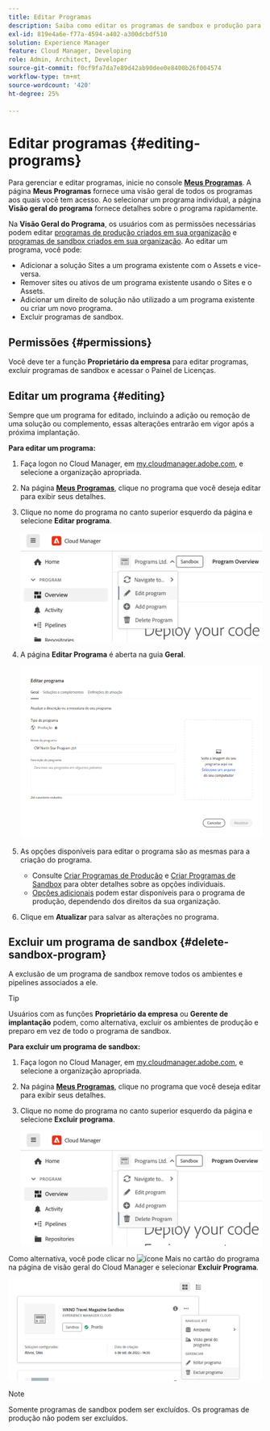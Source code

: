 ```yaml
---
title: Editar Programas
description: Saiba como editar os programas de sandbox e produção para ajustar as opções depois de criá-las.
exl-id: 819e4a6e-f77a-4594-a402-a300dcbdf510
solution: Experience Manager
feature: Cloud Manager, Developing
role: Admin, Architect, Developer
source-git-commit: f0cf9fa7da7e89d42ab90dee0e8400b26f004574
workflow-type: tm+mt
source-wordcount: '420'
ht-degree: 25%

---
```



# Editar programas {#editing-programs}

Para gerenciar e editar programas, inicie no console [**Meus Programas**](/help/implementing/cloud-manager/navigation.md). A página **Meus Programas** fornece uma visão geral de todos os programas aos quais você tem acesso. Ao selecionar um programa individual, a página **Visão geral do programa** fornece detalhes sobre o programa rapidamente.

Na **Visão Geral do Programa**, os usuários com as permissões necessárias podem editar [programas de produção criados em sua organização](creating-production-programs.md) e [programas de sandbox criados em sua organização](creating-sandbox-programs.md). Ao editar um programa, você pode:

* Adicionar a solução Sites a um programa existente com o Assets e vice-versa.
* Remover sites ou ativos de um programa existente usando o Sites e o Assets.
* Adicionar um direito de solução não utilizado a um programa existente ou criar um novo programa.
* Excluir programas de sandbox.

## Permissões {#permissions}

Você deve ter a função **Proprietário da empresa** para editar programas, excluir programas de sandbox e acessar o Painel de Licenças.

## Editar um programa {#editing}

Sempre que um programa for editado, incluindo a adição ou remoção de uma solução ou complemento, essas alterações entrarão em vigor após a próxima implantação.

**Para editar um programa:**

1. Faça logon no Cloud Manager, em [my.cloudmanager.adobe.com](https://my.cloudmanager.adobe.com/), e selecione a organização apropriada.

1. Na página **[Meus Programas](#my-programs)**, clique no programa que você deseja editar para exibir seus detalhes.

1. Clique no nome do programa no canto superior esquerdo da página e selecione **Editar programa**.

   ![Opção Editar programa](assets/edit-program-overview.png)

1. A página **Editar Programa** é aberta na guia **Geral**.

   ![Guia Geral](assets/edit-program-prod1.png)

1. As opções disponíveis para editar o programa são as mesmas para a criação do programa.
   * Consulte [Criar Programas de Produção](/help/implementing/cloud-manager/getting-access-to-aem-in-cloud/creating-production-programs.md) e [Criar Programas de Sandbox](/help/implementing/cloud-manager/getting-access-to-aem-in-cloud/creating-sandbox-programs.md) para obter detalhes sobre as opções individuais.
   * [Opções adicionais](/help/implementing/cloud-manager/getting-access-to-aem-in-cloud/creating-production-programs.md#options) podem estar disponíveis para o programa de produção, dependendo dos direitos da sua organização.

1. Clique em **Atualizar** para salvar as alterações no programa.

## Excluir um programa de sandbox {#delete-sandbox-program}

A exclusão de um programa de sandbox remove todos os ambientes e pipelines associados a ele.

>[!TIP]
>
>Usuários com as funções **Proprietário da empresa** ou **Gerente de implantação** podem, como alternativa, excluir os ambientes de produção e preparo em vez de todo o programa de sandbox.

**Para excluir um programa de sandbox:**

1. Faça logon no Cloud Manager, em [my.cloudmanager.adobe.com](https://my.cloudmanager.adobe.com/), e selecione a organização apropriada.

1. Na página **[Meus Programas](#my-programs)**, clique no programa que você deseja editar para exibir seus detalhes.

1. Clique no nome do programa no canto superior esquerdo da página e selecione **Excluir programa**.

   ![Opção Excluir programa](assets/delete-sandbox1.png)

Como alternativa, você pode clicar no ![ícone Mais](https://spectrum.adobe.com/static/icons/workflow_18/Smock_More_18_N.svg) no cartão do programa na página de visão geral do Cloud Manager e selecionar **Excluir Programa**.

![Excluir sandbox do cartão de programa](assets/delete-sandbox2.png)

>[!NOTE]
>
>Somente programas de sandbox podem ser excluídos. Os programas de produção não podem ser excluídos.
